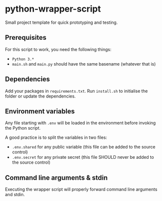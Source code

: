 # python-wrapper-script

Small project template for quick prototyping and testing.

## Prerequisites

For this script to work, you need the following things:
- `Python 3.*`
- `main.sh` and `main.py` should have the same basename (whatever that is)

## Dependencies

Add your packages in `requirements.txt`.
Run `install.sh` to initialise the folder or update the dependencies.

## Environment variables

Any file starting with `.env` will be loaded in the environment before invoking the Python script.

A good practice is to split the variables in two files:
- `.env.shared` for any public variable (this file can be added to the source control)
- `.env.secret` for any private secret (this file SHOULD never be added to the source control)

## Command line arguments & stdin

Executing the wrapper script will properly forward command line arguments and stdin.
